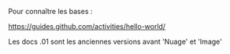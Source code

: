 Pour connaître les bases :

   https://guides.github.com/activities/hello-world/


Les docs .01 sont les anciennes versions avant 'Nuage' et 'Image'
